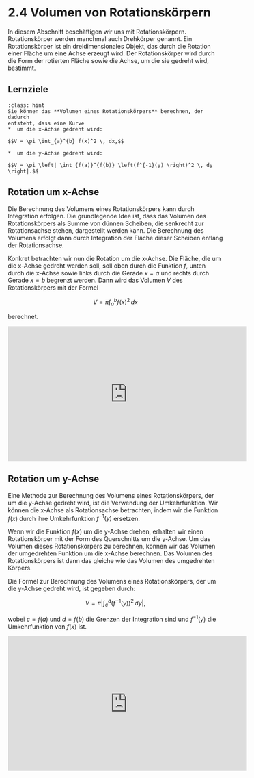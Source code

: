# 2.4 Volumen von Rotationskörpern

In diesem Abschnitt beschäftigen wir uns mit Rotationskörpern. Rotationskörper
werden manchmal auch Drehkörper genannt. Ein Rotationskörper ist ein
dreidimensionales Objekt, das durch die Rotation einer Fläche um eine Achse
erzeugt wird. Der Rotationskörper wird durch die Form der rotierten Fläche sowie
die Achse, um die sie gedreht wird, bestimmt.

## Lernziele 

```{admonition} Lernziele
:class: hint
Sie können das **Volumen eines Rotationskörpers** berechnen, der dadurch
entsteht, dass eine Kurve
*  um die x-Achse gedreht wird:

$$V = \pi \int_{a}^{b} f(x)^2 \, dx,$$

*  um die y-Achse gedreht wird:

$$V = \pi \left| \int_{f(a)}^{f(b)} \left(f^{-1}(y) \right)^2 \, dy \right|.$$
```


## Rotation um x-Achse

Die Berechnung des Volumens eines Rotationskörpers kann durch Integration
erfolgen. Die grundlegende Idee ist, dass das Volumen des Rotationskörpers als
Summe von dünnen Scheiben, die senkrecht zur Rotationsachse stehen, dargestellt
werden kann. Die Berechnung des Volumens erfolgt dann durch Integration der
Fläche dieser Scheiben entlang der Rotationsachse.

Konkret betrachten wir nun die Rotation um die x-Achse. Die Fläche, die um die
x-Achse gedreht werden soll, soll oben durch die Funktion $f$, unten durch die
x-Achse sowie links durch die Gerade $x=a$ und rechts durch Gerade $x=b$
begrenzt werden. Dann wird das Volumen $V$ des Rotationskörpers mit der Formel

$$V = \pi \int_a^b f(x)^2 \, dx$$

berechnet.

<iframe width="560" height="315" src="https://www.youtube.com/embed/mk7PZfAmB1g" title="YouTube video player" frameborder="0" allow="accelerometer; autoplay; clipboard-write; encrypted-media; gyroscope; picture-in-picture; web-share" allowfullscreen></iframe>

## Rotation um y-Achse

Eine Methode zur Berechnung des Volumens eines Rotationskörpers, der um die
y-Achse gedreht wird, ist die Verwendung der Umkehrfunktion. Wir können die
x-Achse als Rotationsachse betrachten, indem wir die Funktion $f(x)$ durch ihre
Umkehrfunktion $f^{-1}(y)$ ersetzen.

Wenn wir die Funktion $f(x)$ um die y-Achse drehen, erhalten wir einen
Rotationskörper mit der Form des Querschnitts um die y-Achse. Um das Volumen
dieses Rotationskörpers zu berechnen, können wir das Volumen der umgedrehten
Funktion um die x-Achse berechnen. Das Volumen des Rotationskörpers ist dann das
gleiche wie das Volumen des umgedrehten Körpers.

Die Formel zur Berechnung des Volumens eines Rotationskörpers, der um die
y-Achse gedreht wird, ist gegeben durch:

$$V = \pi \left| \int_c^d  (f^{-1}(y))^2 \, dy \right|,$$

wobei $c = f(a)$ und $d = f(b)$ die Grenzen der Integration sind und $f^{-1}(y)$ die
Umkehrfunktion von $f(x)$ ist.

<iframe width="560" height="315" src="https://www.youtube.com/embed/Jv1DrugW1nk" title="YouTube video player" frameborder="0" allow="accelerometer; autoplay; clipboard-write; encrypted-media; gyroscope; picture-in-picture; web-share" allowfullscreen></iframe>